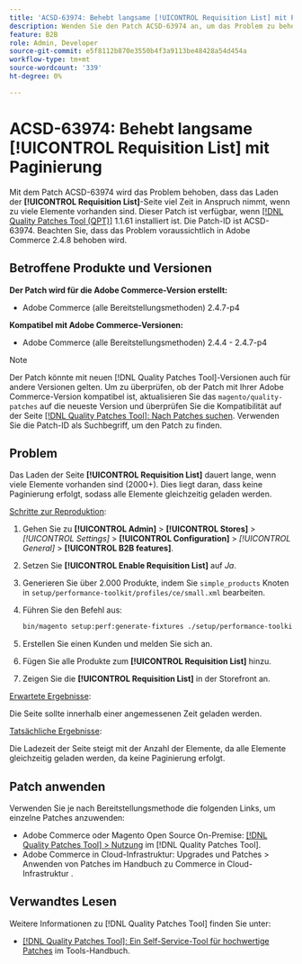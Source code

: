 ```yaml
---
title: 'ACSD-63974: Behebt langsame [!UICONTROL Requisition List] mit Paginierung'
description: Wenden Sie den Patch ACSD-63974 an, um das Problem zu beheben, dass das Laden der [!UICONTROL Requisition List]-Seite viel Zeit in Anspruch nimmt, wenn zu viele Elemente vorhanden sind.
feature: B2B
role: Admin, Developer
source-git-commit: e5f8112b870e3550b4f3a9113be48428a54d454a
workflow-type: tm+mt
source-wordcount: '339'
ht-degree: 0%

---
```



# ACSD-63974: Behebt langsame [!UICONTROL Requisition List] mit Paginierung

Mit dem Patch ACSD-63974 wird das Problem behoben, dass das Laden der **[!UICONTROL Requisition List]**-Seite viel Zeit in Anspruch nimmt, wenn zu viele Elemente vorhanden sind. Dieser Patch ist verfügbar, wenn [[!DNL Quality Patches Tool (QPT)]](/help/tools/quality-patches-tool/quality-patches-tool-to-self-serve-quality-patches.md) 1.1.61 installiert ist. Die Patch-ID ist ACSD-63974. Beachten Sie, dass das Problem voraussichtlich in Adobe Commerce 2.4.8 behoben wird.

## Betroffene Produkte und Versionen

**Der Patch wird für die Adobe Commerce-Version erstellt:**

* Adobe Commerce (alle Bereitstellungsmethoden) 2.4.7-p4

**Kompatibel mit Adobe Commerce-Versionen:**

* Adobe Commerce (alle Bereitstellungsmethoden) 2.4.4 - 2.4.7-p4

>[!NOTE]
>
>Der Patch könnte mit neuen [!DNL Quality Patches Tool]-Versionen auch für andere Versionen gelten. Um zu überprüfen, ob der Patch mit Ihrer Adobe Commerce-Version kompatibel ist, aktualisieren Sie das `magento/quality-patches` auf die neueste Version und überprüfen Sie die Kompatibilität auf der Seite [[!DNL Quality Patches Tool]: Nach Patches suchen](https://experienceleague.adobe.com/tools/commerce-quality-patches/index.html). Verwenden Sie die Patch-ID als Suchbegriff, um den Patch zu finden.

## Problem

Das Laden der Seite **[!UICONTROL Requisition List]** dauert lange, wenn viele Elemente vorhanden sind (2000+). Dies liegt daran, dass keine Paginierung erfolgt, sodass alle Elemente gleichzeitig geladen werden.

<u>Schritte zur Reproduktion</u>:

1. Gehen Sie zu **[!UICONTROL Admin]** > **[!UICONTROL Stores]** > *[!UICONTROL Settings]* > **[!UICONTROL Configuration]** > *[!UICONTROL General]* > **[!UICONTROL B2B features]**.
1. Setzen Sie **[!UICONTROL Enable Requisition List]** auf *Ja*.
1. Generieren Sie über 2.000 Produkte, indem Sie `simple_products` Knoten in `setup/performance-toolkit/profiles/ce/small.xml` bearbeiten.
1. Führen Sie den Befehl aus:

   ```bash
   bin/magento setup:perf:generate-fixtures ./setup/performance-toolkit/profiles/ce/small.xml
   ```

1. Erstellen Sie einen Kunden und melden Sie sich an.
1. Fügen Sie alle Produkte zum **[!UICONTROL Requisition List]** hinzu.
1. Zeigen Sie die **[!UICONTROL Requisition List]** in der Storefront an.


<u>Erwartete Ergebnisse</u>:

Die Seite sollte innerhalb einer angemessenen Zeit geladen werden.


<u>Tatsächliche Ergebnisse</u>:

Die Ladezeit der Seite steigt mit der Anzahl der Elemente, da alle Elemente gleichzeitig geladen werden, da keine Paginierung erfolgt.

## Patch anwenden

Verwenden Sie je nach Bereitstellungsmethode die folgenden Links, um einzelne Patches anzuwenden:

* Adobe Commerce oder Magento Open Source On-Premise: [[!DNL Quality Patches Tool] > Nutzung](/help/tools/quality-patches-tool/usage.md) im [!DNL Quality Patches Tool].
* Adobe Commerce in Cloud-Infrastruktur: Upgrades und Patches > Anwenden von Patches im Handbuch zu Commerce in Cloud-Infrastruktur .

## Verwandtes Lesen

Weitere Informationen zu [!DNL Quality Patches Tool] finden Sie unter:

* [[!DNL Quality Patches Tool]: Ein Self-Service-Tool für hochwertige Patches](/help/tools/quality-patches-tool/quality-patches-tool-to-self-serve-quality-patches.md) im Tools-Handbuch.
